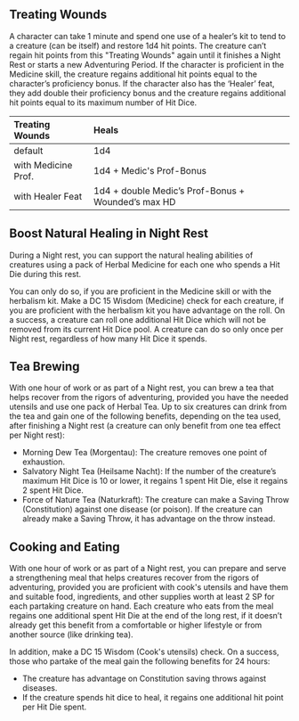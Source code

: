 

## Treating Wounds
A character can take 1 minute and spend one use of a healer’s kit to tend to a creature (can be itself) and restore 1d4 hit points. The creature can’t regain hit points from this "Treating Wounds" again until it finishes a Night Rest or starts a new Adventuring Period.
If the character is proficient in the Medicine skill, the creature regains additional hit points equal to the character’s proficiency bonus.
If the character also has the ‘Healer’ feat, they add double their proficiency bonus and the creature regains additional hit points equal to its maximum number of Hit Dice.

| Treating Wounds     | Heals                                              |
| :------------------ | :------------------------------------------------- |
| default             | 1d4                                                |
| with Medicine Prof. | 1d4 + Medic's Prof-Bonus                           |
| with Healer Feat    | 1d4 + double Medic’s Prof-Bonus + Wounded’s max HD |


## Boost Natural Healing in Night Rest
During a Night rest, you can support the natural healing abilities of creatures using a pack of Herbal Medicine for each one who spends a Hit Die during this rest.

You can only do so, if you are proficient in the Medicine skill or with the herbalism kit. Make a DC 15 Wisdom (Medicine) check for each creature, if you are proficient with the herbalism kit you have advantage on the roll.
On a success, a creature can roll one additional Hit Dice which will not be removed from its current Hit Dice pool. A creature can do so only once per Night rest, regardless of how many Hit Dice it spends. 


## Tea Brewing
With one hour of work or as part of a Night rest, you can brew a tea that helps recover from the rigors of adventuring, provided you have the needed utensils and use one pack of Herbal Tea. 
Up to six creatures can drink from the tea and gain one of the following benefits, depending on the tea used, after finishing a Night rest (a creature can only benefit from one tea effect per Night rest):
<div class="listNoGap"></div>

- Morning Dew Tea (Morgentau): The creature removes one point of exhaustion.
- Salvatory Night Tea (Heilsame Nacht): If the number of the creature’s maximum Hit Dice is 10 or lower, it regains 1 spent Hit Die, else it regains 2 spent Hit Dice.
- Force of Nature Tea (Naturkraft): The creature can make a Saving Throw (Constitution) against one disease (or poison). If the creature can already make a Saving Throw, it has advantage on the throw instead.




## Cooking and Eating
With one hour of work or as part of a Night rest, you can prepare and serve a strengthening meal that helps creatures recover from the rigors of adventuring, provided you are proficient with cook's utensils and have them and suitable food, ingredients, and other supplies worth at least 2 SP for each partaking creature on hand. Each creature who eats from the meal regains one additional spent Hit Die at the end of the long rest, if it doesn’t already get this benefit from a comfortable or higher lifestyle or from another source (like drinking tea).

In addition, make a DC 15 Wisdom (Cook's utensils) check. On a success, those who partake of the meal gain the following benefits for 24 hours:
<div class="listNoGap"></div>

- The creature has advantage on Constitution saving throws against diseases.
- If the creature spends hit dice to heal, it regains one additional hit point per Hit Die spent.
